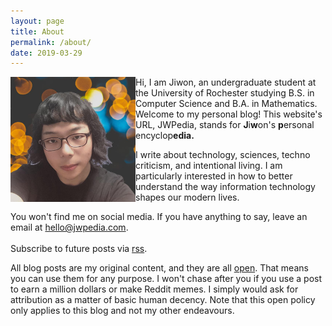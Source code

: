 ```yaml
---
layout: page
title: About
permalink: /about/
date: 2019-03-29
---
```


<img src="/Media/2020profilepic.jpg" alt="Profile Pic" width="200" height="200" align="left" margin-right="20px" position="relative"> 

Hi, I am Jiwon, an undergraduate student at the University of Rochester studying B.S. in Computer Science and B.A. in Mathematics. Welcome to my personal blog! This website's URL, JWPedia, stands for **J**i**w**on's **p**ersonal encyclop**edia.**

I write about technology, sciences, techno criticism, and intentional living. I am particularly interested in how to better understand the way information technology shapes our modern lives.

You won't find me on social media. If you have anything to say, leave an email at [hello@jwpedia.com](mailto:hello@jwpedia.com).<br><br>Subscribe to future posts via [rss](https://jwpedia.com/feed.xml).

All blog posts are my original content, and they are all [open](/open). That means you can use them for any purpose. I won't chase after you if you use a post to earn a million dollars or make Reddit memes. I simply would ask for attribution as a matter of basic human decency. Note that this open policy only applies to this blog and not my other endeavours.</p>
